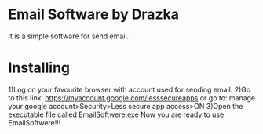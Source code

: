 # Email Software by Drazka
It is a simple software for send email.

# Installing
1)Log on your favourite browser with account used for sending email.
2)Go to this link: https://myaccount.google.com/lesssecureapps or go to: manage your google account>Security>Less secure app access>ON
3)Open the executable file called EmailSoftwere.exe
Now you are ready to use EmailSoftwere!!!
